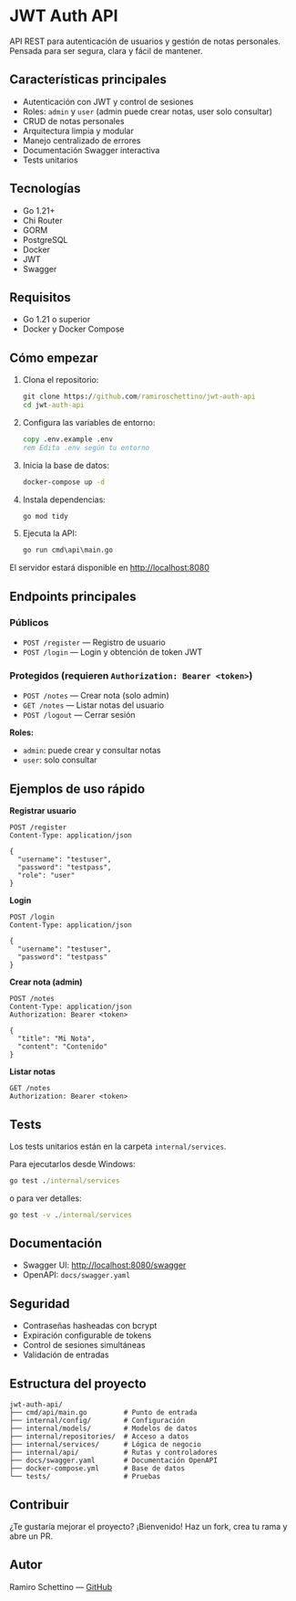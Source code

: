 
# JWT Auth API

API REST para autenticación de usuarios y gestión de notas personales. Pensada para ser segura, clara y fácil de mantener.

## Características principales

- Autenticación con JWT y control de sesiones
- Roles: `admin` y `user` (admin puede crear notas, user solo consultar)
- CRUD de notas personales
- Arquitectura limpia y modular
- Manejo centralizado de errores
- Documentación Swagger interactiva
- Tests unitarios

## Tecnologías

- Go 1.21+
- Chi Router
- GORM
- PostgreSQL
- Docker
- JWT
- Swagger

## Requisitos

- Go 1.21 o superior
- Docker y Docker Compose

## Cómo empezar


1. Clona el repositorio:
   ```cmd
   git clone https://github.com/ramiroschettino/jwt-auth-api
   cd jwt-auth-api
   ```

2. Configura las variables de entorno:
   ```cmd
   copy .env.example .env
   rem Edita .env según tu entorno
   ```

3. Inicia la base de datos:
   ```cmd
   docker-compose up -d
   ```

4. Instala dependencias:
   ```cmd
   go mod tidy
   ```

5. Ejecuta la API:
   ```cmd
   go run cmd\api\main.go
   ```

El servidor estará disponible en [http://localhost:8080](http://localhost:8080)

## Endpoints principales

### Públicos

- `POST /register` — Registro de usuario
- `POST /login` — Login y obtención de token JWT

### Protegidos (requieren `Authorization: Bearer <token>`)

- `POST /notes` — Crear nota (solo admin)
- `GET /notes` — Listar notas del usuario
- `POST /logout` — Cerrar sesión

**Roles:**
- `admin`: puede crear y consultar notas
- `user`: solo consultar

## Ejemplos de uso rápido

**Registrar usuario**
```http
POST /register
Content-Type: application/json

{
  "username": "testuser",
  "password": "testpass",
  "role": "user"
}
```

**Login**
```http
POST /login
Content-Type: application/json

{
  "username": "testuser",
  "password": "testpass"
}
```

**Crear nota (admin)**
```http
POST /notes
Content-Type: application/json
Authorization: Bearer <token>

{
  "title": "Mi Nota",
  "content": "Contenido"
}
```

**Listar notas**
```http
GET /notes
Authorization: Bearer <token>
```


## Tests

Los tests unitarios están en la carpeta `internal/services`.

Para ejecutarlos desde Windows:
```cmd
go test ./internal/services
```
o para ver detalles:
```cmd
go test -v ./internal/services
```

## Documentación

- Swagger UI: [http://localhost:8080/swagger](http://localhost:8080/swagger)
- OpenAPI: `docs/swagger.yaml`

## Seguridad

- Contraseñas hasheadas con bcrypt
- Expiración configurable de tokens
- Control de sesiones simultáneas
- Validación de entradas

## Estructura del proyecto

```
jwt-auth-api/
├── cmd/api/main.go         # Punto de entrada
├── internal/config/        # Configuración
├── internal/models/        # Modelos de datos
├── internal/repositories/  # Acceso a datos
├── internal/services/      # Lógica de negocio
├── internal/api/           # Rutas y controladores
├── docs/swagger.yaml       # Documentación OpenAPI
├── docker-compose.yml      # Base de datos
└── tests/                  # Pruebas
```

## Contribuir

¿Te gustaría mejorar el proyecto? ¡Bienvenido! Haz un fork, crea tu rama y abre un PR.

## Autor

Ramiro Schettino — [GitHub](https://github.com/ramiroschettino)
